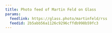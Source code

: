 ```yaml
---
title: Photo feed of Martin Feld on Glass
params:
  feedlink: https://glass.photo/martinfeld/rss
  feedid: 2b5abb56a1126c9296cffdb998b59fc3
---
```

